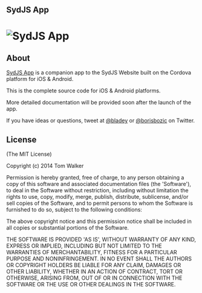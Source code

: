 ## SydJS App

![SydJS App](http://sydjs.com/images/icon.png)
===================================

## About

[SydJS App](http://sydjs.com) is a companion app to the SydJS Website built on the Cordova platform for iOS & Android.

This is the complete source code for iOS & Android platforms.

More detailed documentation will be provided soon after the launch of the app.

If you have ideas or questions, tweet at [@bladey](https://twitter.com/bladey) or [@borisbozic](https://twitter.com/borisbozic) on Twitter.

## License

(The MIT License)

Copyright (c) 2014 Tom Walker

Permission is hereby granted, free of charge, to any person obtaining
a copy of this software and associated documentation files (the
'Software'), to deal in the Software without restriction, including
without limitation the rights to use, copy, modify, merge, publish,
distribute, sublicense, and/or sell copies of the Software, and to
permit persons to whom the Software is furnished to do so, subject to
the following conditions:

The above copyright notice and this permission notice shall be
included in all copies or substantial portions of the Software.

THE SOFTWARE IS PROVIDED 'AS IS', WITHOUT WARRANTY OF ANY KIND,
EXPRESS OR IMPLIED, INCLUDING BUT NOT LIMITED TO THE WARRANTIES OF
MERCHANTABILITY, FITNESS FOR A PARTICULAR PURPOSE AND NONINFRINGEMENT.
IN NO EVENT SHALL THE AUTHORS OR COPYRIGHT HOLDERS BE LIABLE FOR ANY
CLAIM, DAMAGES OR OTHER LIABILITY, WHETHER IN AN ACTION OF CONTRACT,
TORT OR OTHERWISE, ARISING FROM, OUT OF OR IN CONNECTION WITH THE
SOFTWARE OR THE USE OR OTHER DEALINGS IN THE SOFTWARE.
